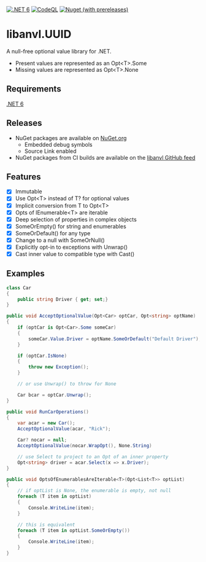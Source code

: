 [![.NET 6](https://github.com/libanvl/opt/actions/workflows/dotnet.yml/badge.svg)](https://github.com/libanvl/opt/actions/workflows/dotnet.yml)
[![CodeQL](https://github.com/libanvl/opt/actions/workflows/codeql-analysis.yml/badge.svg)](https://github.com/libanvl/opt/actions/workflows/codeql-analysis.yml)
[![Nuget (with prereleases)](https://img.shields.io/nuget/vpre/libanvl.opt?label=libanvl.opt)](https://www.nuget.org/packages/libanvl.opt/)

# libanvl.UUID

A null-free optional value library for .NET.

* Present values are represented as an Opt&lt;T&gt;.Some
* Missing values are represented as Opt&lt;T&gt;.None

## Requirements

[.NET 6](https://dotnet.microsoft.com/download/dotnet/6.0)

## Releases

* NuGet packages are available on [NuGet.org](https://www.nuget.org/packages/libanvl.opt)
  * Embedded debug symbols
  * Source Link enabled
* NuGet packages from CI builds are available on the [libanvl GitHub feed](https://github.com/libanvl/opt/packages/)

## Features

- [X] Immutable
- [X] Use Opt&lt;T&gt; instead of T? for optional values 
- [X] Implicit conversion from T to Opt&lt;T&gt;
- [X] Opts of IEnumerable&lt;T&gt; are iterable
- [X] Deep selection of properties in complex objects
- [X] SomeOrEmpty() for string and enumerables
- [X] SomeOrDefault() for any type
- [X] Change to a null with SomeOrNull()
- [X] Explicitly opt-in to exceptions with Unwrap()
- [X] Cast inner value to compatible type with Cast() 

## Examples

```csharp
class Car
{
	public string Driver { get; set;}
}

public void AcceptOptionalValue(Opt<Car> optCar, Opt<string> optName)
{
	if (optCar is Opt<Car>.Some someCar)
	{
		someCar.Value.Driver = optName.SomeOrDefault("Default Driver");
	}

	if (optCar.IsNone)
	{
		throw new Exception();
	}

	// or use Unwrap() to throw for None

	Car bcar = optCar.Unwrap();
}

public void RunCarOperations()
{
	var acar = new Car();
	AcceptOptionalValue(acar, "Rick");

	Car? nocar = null;
	AcceptOptionalValue(nocar.WrapOpt(), None.String)

	// use Select to project to an Opt of an inner property
	Opt<string> driver = acar.Select(x => x.Driver);
}

public void OptsOfEnumerablesAreIterable<T>(Opt<List<T>> optList)
{
	// if optList is None, the enumerable is empty, not null
	foreach (T item in optList)
	{
		Console.WriteLine(item);
	}

	// this is equivalent
	foreach (T item in optList.SomeOrEmpty())
	{
		Console.WriteLine(item);
	}
}
```
